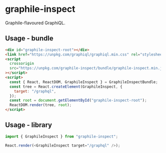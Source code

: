 # graphile-inspect

Graphile-flavoured GraphiQL.

## Usage - bundle

```html
<div id="graphile-inspect-root"></div>
<link href="https://unpkg.com/graphiql/graphiql.min.css" rel="stylesheet" />
<script
  crossorigin
  src="https://unpkg.com/graphile-inspect/bundle/graphile-inspect.min.js"
></script>
<script>
  const { React, ReactDOM, GraphileInspect } = GraphileInspectBundle;
  const tree = React.createElement(GraphileInspect, {
    target: "/graphql",
  });
  const root = document.getElementById("graphile-inspect-root");
  ReactDOM.render(tree, root);
</script>
```

## Usage - library

```js
import { GraphileInspect } from "graphile-inspect";

React.render(<GraphileInspect target="/graphql" />);
```
